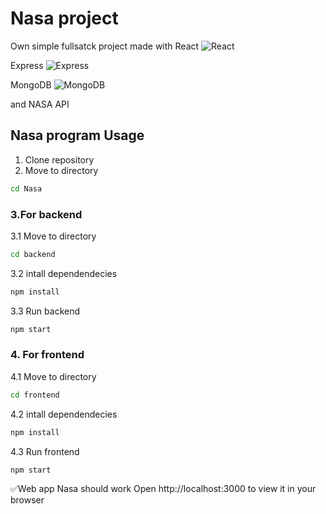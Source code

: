 # Nasa project
Own simple fullsatck project made with 
React
![React](https://img.shields.io/badge/React-JavaScript%20Library-61DAFB?style=flat&logo=react&logoColor=white)


Express
![Express](https://img.shields.io/badge/Framework-Express.js-000?style=flat&logo=express&logoColor=white)

MongoDB
![MongoDB](https://img.shields.io/badge/Database-MongoDB-green)

and NASA API

## Nasa program Usage
1. Clone repository
2. Move to directory
```bash
cd Nasa
```
### 3.For backend
3.1 Move to directory
```bash
cd backend
```
3.2 intall dependendecies
```bash
npm install
```
3.3 Run backend
```bash
npm start
```

### 4. For frontend
4.1 Move to directory
```bash
cd frontend
```
4.2 intall dependendecies
```bash
npm install
```
4.3 Run frontend
```bash
npm start
```

✅Web app Nasa should work
Open http://localhost:3000 to view it in your browser
